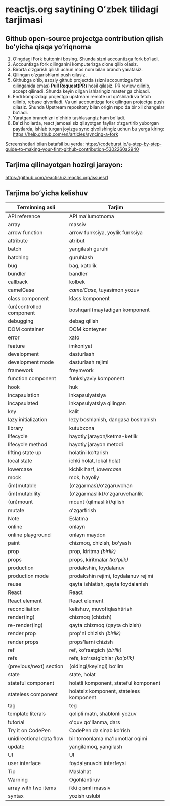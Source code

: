 # reactjs.org saytining Oʻzbek tilidagi tarjimasi

## Github open-source projectga contribution qilish boʻyicha qisqa yoʻriqnoma
1. Oʻngdagi Fork buttonini bosing. Shunda sizni accountizga fork boʻladi.
2. Accountizga fork qilinganini komputerizga clone qilib olasiz.
3. Birorta oʻzgarish qilish uchun mos nom bilan branch yaratasiz.
4. Qilingan oʻzgarishlarni push qilasiz.
5. Githubga oʻtib, asosiy github projectda (sizni accountizga fork qilinganida emas) **Pull Request(PR)** hosil qilasiz. PR review qilinib, accept qilinadi. Shunda keyin qilgan ishlaringiz master ga chiqadi.
6. Endi kompizdagi projectga upstream remote url qoʻshiladi va fetch qilinib, rebase qivoriladi. Va uni accountizga fork qilingan projectga push qilasiz. Shunda Upstream repository bilan origin repo da bir xil changelar boʻladi.
7. Yaratgan branchizni oʻchirib tashlasangiz ham boʻladi.
8. Ba'zi hollarda, react jamoasi siz qilayotgan fayllar oʻzgartirib yuborgan paytlarda, ishlab turgan joyizga sync qivolishingiz uchun bu yerga kiring: https://help.github.com/en/articles/syncing-a-fork

Screenshotlari bilan batafsil bu yerda: https://codeburst.io/a-step-by-step-guide-to-making-your-first-github-contribution-5302260a2940 


## Tarjima qilinayotgan hozirgi jarayon: 
https://github.com/reactjs/uz.reactjs.org/issues/1

## Tarjima boʻyicha kelishuv

| Terminning asli | Tarjim |
| ------------------ | ---------- |
| API reference | API ma'lumotnoma |
| array | massiv |
| arrow function |  arrow funksiya, yoylik funksiya  |
| attribute | atribut |
| batch | yangilash guruhi |
| batching | guruhlash |
| bug | bag, xatolik  |
| bundler | bandler |
| callback | kolbek |
| camelCase | *camelCase*, tuyasimon yozuv |
| class component | klass komponent |
| (un)controlled component | boshqaril(may)adigan komponent |
| debugging | debag qilish |
| DOM container | DOM konteyner |
| error | xato |
| feature | imkoniyat |
| development | dasturlash |
| development mode | dasturlash rejimi |
| framework | freymvork |
| function component | funksiyaviy komponent |
| hook | huk |
| incapsulation | inkapsulyatsiya |
| incapsulated | inkapsulyatsiya qilingan |
| key | kalit |
| lazy initialization | lezy boshlanish, dangasa boshlanish |
| library | kutubxona |
| lifecycle | hayotiy jarayon/ketma-ketlik |
| lifecycle method | hayotiy jarayon metodi |
| lifting state up | holatini koʻtarish |
| local state | ichki holat, lokal holat |
| lowercase | kichik harf, *lowercase* |
| mock | mok, hayoliy |
| (im)mutable | (oʻzgarmas)/oʻzgaruvchan |
| (im)mutability | (oʻzgarmaslik)/oʻzgaruvchanlik |
| (un)mount | mount (qilmaslik)/qilish |
| mutate | oʻzgartirish |
| Note | Eslatma |
| online | onlayn |
| online playground | onlayn maydon |
| paint | chizmoq, chizish, boʻyash |
| prop | prop, kiritma *(birlik)* |
| props | props, kiritmalar *(koʻplik)* |
| production | prodakshin, foydalanuv |
| production mode | prodakshin rejimi, foydalanuv rejimi |
| reuse | qayta ishlatish, qayta foydalanish |
| React | React |
| React element | React element |
| reconciliation | kelishuv, muvofiqlashtirish |
| render(ing) | chizmoq (chizish) |
| re-render(ing) | qayta chizmoq (qayta chizish) |
| render prop | prop'ni chizish *(birlik)* |
| render props | props'larni chizish |
| ref | ref, koʻrsatgich *(birlik)* |
| refs | refs, koʻrsatgichlar *(koʻplik)* |
| (previous/next) section | (oldingi/keyingi) boʻlim |
| state | state, holat |
| stateful component | holatli komponent, stateful komponent |
| stateless component | holatsiz komponent, stateless komponent |
| tag | teg |
| template literals | qolipli matn, shablonli yozuv |
| tutorial | oʻquv qoʻllanma, dars |
| Try it on CodePen | CodePen da sinab koʻrish |
| unidirectional data flow | bir tomonlama ma'lumotlar oqimi |
| update | yangilamoq, yangilash |
| UI | UI |
| user interface | foydalanuvchi interfeysi |
| Tip | Maslahat |
| Warning | Ogohlantiruv |
| array with two items | ikki qismli massiv |
| syntax | yozish uslubi |